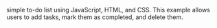  simple to-do list using JavaScript, HTML, and CSS. This example allows users to add tasks, mark them as completed, and delete them.
